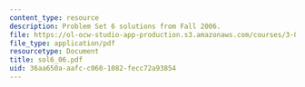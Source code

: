 ```yaml
---
content_type: resource
description: Problem Set 6 solutions from Fall 2006.
file: https://ol-ocw-studio-app-production.s3.amazonaws.com/courses/3-032-mechanical-behavior-of-materials-fall-2007/36aa650aaafcc0601082fecc72a93854_sol6_06.pdf
file_type: application/pdf
resourcetype: Document
title: sol6_06.pdf
uid: 36aa650a-aafc-c060-1082-fecc72a93854
---
```

